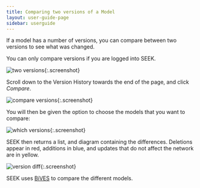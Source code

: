 ```yaml
---
title: Comparing two versions of a Model 
layout: user-guide-page
sidebar: userguide
---
```



If a model has a number of versions, you can compare between two versions to see what was changed.

You can only compare versions if you are logged into SEEK.
 
![two versions](/images/user-guide/two_versions-zoomed.png){:.screenshot}

Scroll down to the Version History towards the end of the page, and click _Compare_.

![compare versions](/images/user-guide/compare_versions.png){:.screenshot}

You will then be given the option to choose the models that you want to compare:
 
![which versions](/images/user-guide/which_versions_to_compare.png){:.screenshot} 

SEEK then returns a list, and diagram containing the differences. 
Deletions appear in red, additions in blue, and updates that do not affect the network are in yellow.
 
![version diff](/images/user-guide/version_diff.png){:.screenshot} 

SEEK uses [BiVES](https://sems.uni-rostock.de/projects/bives/) to compare the different models. 